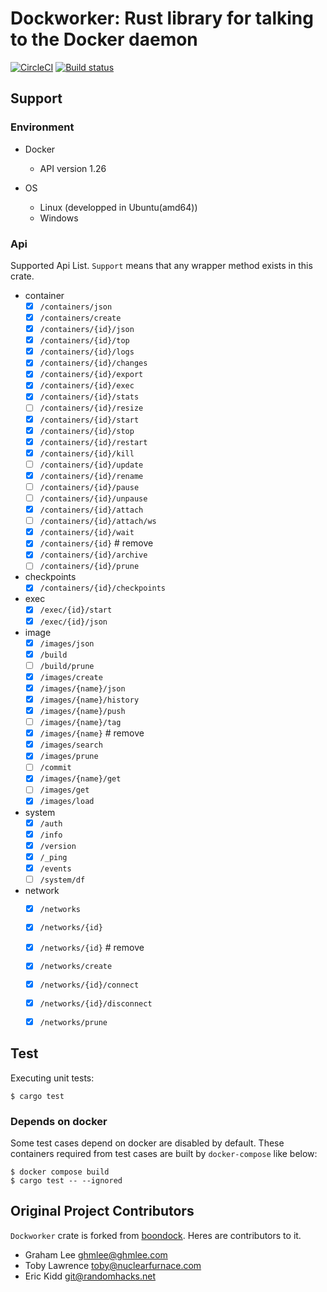 # Dockworker: Rust library for talking to the Docker daemon

[![CircleCI](https://circleci.com/gh/Idein/dockworker/tree/master.svg?style=svg)](https://circleci.com/gh/Idein/dockworker/tree/master)
[![Build status](https://ci.appveyor.com/api/projects/status/88ut6hplkw7vtjy4/branch/master?svg=true)](https://ci.appveyor.com/project/eldesh/dockworker)

## Support

### Environment

- Docker
    - API version 1.26

- OS
    - Linux (developped in Ubuntu(amd64))
    - Windows

### Api

Supported Api List.
`Support` means that any wrapper method exists in this crate.

- container
	- [x] `/containers/json`
	- [x] `/containers/create`
	- [x] `/containers/{id}/json`
	- [x] `/containers/{id}/top`
	- [x] `/containers/{id}/logs`
	- [x] `/containers/{id}/changes`
	- [x] `/containers/{id}/export`
	- [x] `/containers/{id}/exec`
	- [x] `/containers/{id}/stats`
	- [ ] `/containers/{id}/resize`
	- [x] `/containers/{id}/start`
	- [x] `/containers/{id}/stop`
	- [x] `/containers/{id}/restart`
	- [x] `/containers/{id}/kill`
	- [ ] `/containers/{id}/update`
	- [x] `/containers/{id}/rename`
	- [ ] `/containers/{id}/pause`
	- [ ] `/containers/{id}/unpause`
	- [x] `/containers/{id}/attach`
	- [ ] `/containers/{id}/attach/ws`
	- [x] `/containers/{id}/wait`
	- [x] `/containers/{id}` # remove
	- [x] `/containers/{id}/archive`
	- [ ] `/containers/{id}/prune`

- checkpoints
    - [x] `/containers/{id}/checkpoints`

- exec
    - [x] `/exec/{id}/start`
    - [x] `/exec/{id}/json`

- image
	- [x] `/images/json`
	- [x] `/build`
	- [ ] `/build/prune`
	- [x] `/images/create`
	- [x] `/images/{name}/json`
	- [x] `/images/{name}/history`
	- [x] `/images/{name}/push`
	- [ ] `/images/{name}/tag`
	- [x] `/images/{name}` # remove
	- [x] `/images/search`
	- [x] `/images/prune`
	- [ ] `/commit`
	- [x] `/images/{name}/get`
	- [ ] `/images/get`
	- [x] `/images/load`

- system
	- [x] `/auth`
	- [x] `/info`
	- [x] `/version`
	- [x] `/_ping`
	- [x] `/events`
	- [ ] `/system/df`

- network
	- [x] `/networks`
	- [x] `/networks/{id}`
	- [x] `/networks/{id}` # remove
	- [x] `/networks/create`
	- [x] `/networks/{id}/connect`
	- [x] `/networks/{id}/disconnect`
	- [x] `/networks/prune`


## Test

Executing unit tests:

```shell
$ cargo test
```

### Depends on docker

Some test cases depend on docker are disabled by default.
These containers required from test cases are built by `docker-compose` like below:

```shell
$ docker compose build
$ cargo test -- --ignored
```


## Original Project Contributors

`Dockworker` crate is forked from [boondock](https://github.com/faradayio/boondock).
Heres are contributors to it.

- Graham Lee <ghmlee@ghmlee.com>
- Toby Lawrence <toby@nuclearfurnace.com>
- Eric Kidd <git@randomhacks.net>


